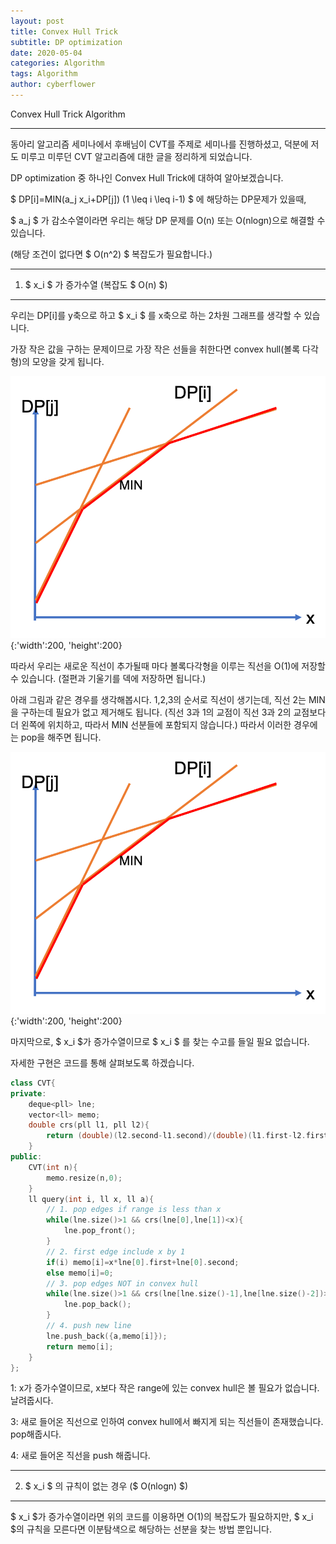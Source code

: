 ```yaml
---
layout: post
title: Convex Hull Trick
subtitle: DP optimization
date: 2020-05-04
categories: Algorithm
tags: Algorithm
author: cyberflower
---
```


Convex Hull Trick Algorithm

---

동아리 알고리즘 세미나에서 후배님이 CVT를 주제로 세미나를 진행하셨고, 덕분에 저도 미루고 미루던 CVT 알고리즘에 대한 글을 정리하게 되었습니다.  

DP optimization 중 하나인 Convex Hull Trick에 대하여 알아보겠습니다.

$ DP[i]=MIN(a_j x_i+DP[j]) (1 \leq i \leq i-1) $ 에 해당하는 DP문제가 있을때,

$ a_j $ 가 감소수열이라면 우리는 해당 DP 문제를 O(n) 또는 O(nlogn)으로 해결할 수 있습니다.

(해당 조건이 없다면 $ O(n^2) $ 복잡도가 필요합니다.)

---

1. $ x_i $ 가 증가수열 (복잡도 $ O(n) $)

---

우리는 DP[i]를 y축으로 하고 $ x_i $ 를 x축으로 하는 2차원 그래프를 생각할 수 있습니다.

가장 작은 값을 구하는 문제이므로 가장 작은 선들을 취한다면 convex hull(볼록 다각형)의 모양을 갖게 됩니다.

![CHT](/img/2020-05-04-cht_1.png){:'width':200, 'height':200}

따라서 우리는 새로운 직선이 추가될때 마다 볼록다각형을 이루는 직선을 O(1)에 저장할 수 있습니다. (절편과 기울기를 덱에 저장하면 됩니다.)

아래 그림과 같은 경우를 생각해봅시다. 1,2,3의 순서로 직선이 생기는데, 직선 2는 MIN을 구하는데 필요가 없고 제거해도 됩니다. (직선 3과 1의 교점이 직선 3과 2의 교점보다 더 왼쪽에 위치하고, 따라서 MIN 선분들에 포함되지 않습니다.) 따라서 이러한 경우에는 pop을 해주면 됩니다.

![CHT](/img/2020-05-04-cht_1.png){:'width':200, 'height':200}

마지막으로, $ x_i $가 증가수열이므로 $ x_i $ 를 찾는 수고를 들일 필요 없습니다.

자세한 구현은 코드를 통해 살펴보도록 하겠습니다.

```cpp
class CVT{
private:
    deque<pll> lne;
    vector<ll> memo;
    double crs(pll l1, pll l2){
        return (double)(l2.second-l1.second)/(double)(l1.first-l2.first);
    }
public:
    CVT(int n){
        memo.resize(n,0);
    }
    ll query(int i, ll x, ll a){
        // 1. pop edges if range is less than x
        while(lne.size()>1 && crs(lne[0],lne[1])<x){
            lne.pop_front();
        }
        // 2. first edge include x by 1
        if(i) memo[i]=x*lne[0].first+lne[0].second;   
        else memo[i]=0;     
        // 3. pop edges NOT in convex hull
        while(lne.size()>1 && crs(lne[lne.size()-1],lne[lne.size()-2])>=crs(lne[lne.size()-1],{a,memo[i]})){
            lne.pop_back();
        }
        // 4. push new line
        lne.push_back({a,memo[i]});
        return memo[i];        
    }
};
```

1: x가 증가수열이므로, x보다 작은 range에 있는 convex hull은 볼 필요가 없습니다. 날려줍시다.

3: 새로 들어온 직선으로 인하여 convex hull에서 빠지게 되는 직선들이 존재했습니다. pop해줍시다.

4: 새로 들어온 직선을 push 해줍니다.

---

2. $ x_i $ 의 규칙이 없는 경우 ($ O(nlogn) $)

---

$ x_i $가 증가수열이라면 위의 코드를 이용하면 O(1)의 복잡도가 필요하지만, $ x_i $의 규칙을 모른다면 이분탐색으로 해당하는 선분을 찾는 방법 뿐입니다. 
